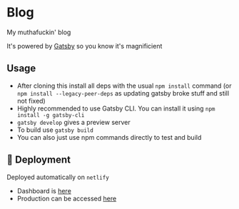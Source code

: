 # Blog

My muthafuckin' blog

It's powered by [Gatsby](https://www.gatsbyjs.com/docs/?utm_source=starter&utm_medium=readme&utm_campaign=minimal-starter-ts) so you know it's magnificient

## Usage

- After cloning this install all deps with the usual `npm install` command
  (or `npm install --legacy-peer-deps` as updating gatsby broke stuff
  and still not fixed)
- Highly recommended to use Gatsby CLI. You can install it using `npm install -g gatsby-cli`
- `gatsby develop` gives a preview server
- To build use `gatsby build`
- You can also just use npm commands directly to test and build

## 🚀 Deployment

Deployed automatically on `netlify`

- Dashboard is [here](https://app.netlify.com/sites/blog-n32/overview)
- Production can be accessed [here](blog.nairolf32.com)
